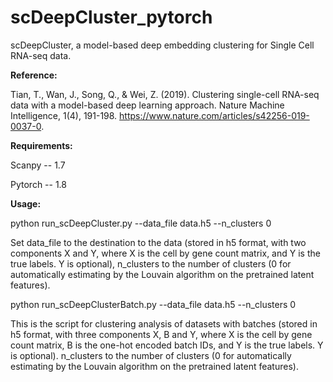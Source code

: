 # scDeepCluster_pytorch


scDeepCluster, a model-based deep embedding clustering for Single Cell RNA-seq data. 

**Reference:**

Tian, T., Wan, J., Song, Q., & Wei, Z. (2019). Clustering single-cell RNA-seq data with a model-based deep learning approach. Nature Machine Intelligence, 1(4), 191-198. https://www.nature.com/articles/s42256-019-0037-0.

**Requirements:**

Scanpy -- 1.7

Pytorch -- 1.8

**Usage:**

python run_scDeepCluster.py --data_file data.h5 --n_clusters 0

Set data_file to the destination to the data (stored in h5 format, with two components X and Y, where X is the cell by gene count matrix, and Y is the true labels. Y is optional), n_clusters to the number of clusters (0 for automatically estimating by the Louvain algorithm on the pretrained latent features).

python run_scDeepClusterBatch.py --data_file data.h5 --n_clusters 0

This is the script for clustering analysis of datasets with batches (stored in h5 format, with three components X, B and Y, where X is the cell by gene count matrix, B is the one-hot encoded batch IDs, and Y is the true labels. Y is optional). n_clusters to the number of clusters (0 for automatically estimating by the Louvain algorithm on the pretrained latent features).
